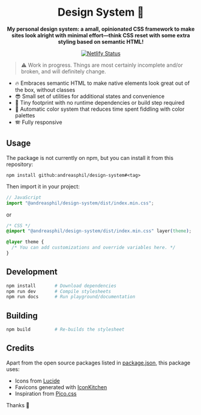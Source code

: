 <h1 align="center">
  Design System 🐥
</h1>

<p align="center">
  <strong>My personal design system: a amall, opinionated CSS framework to make sites look alright with minimal effort—think CSS reset with some extra styling based on semantic HTML!</strong>
</p>

<p align="center">
  <a href="https://app.netlify.com/sites/andreasphil-design-system/deploys" title="Netlify Status">
    <img src="https://api.netlify.com/api/v1/badges/3c7e430b-7855-4579-adb3-f879918e2ec0/deploy-status" alt="Netlify Status" />
  </a>
</p>

> ⚠️ Work in progress. Things are most certainly incomplete and/or broken, and will definitely change.

- 🔥 Embraces semantic HTML to make native elements look great out of the box, without classes
- 😎 Small set of utilities for additional states and convenience
- 🐛 Tiny footprint with no runtime dependencies or build step required
- 🌈 Automatic color system that reduces time spent fiddling with color palettes
- 🪗 Fully responsive

## Usage

The package is not currently on npm, but you can install it from this repository:

```
npm install github:andreasphil/design-system#<tag>
```

Then import it in your project:

```js
// JavaScript
import "@andreasphil/design-system/dist/index.min.css";
```

or

```css
/* CSS */
@import "@andreasphil/design-system/dist/index.min.css" layer(theme);

@layer theme {
  /* You can add customizations and override variables here. */
}
```

## Development

```sh
npm install       # Download dependencies
npm run dev       # Compile stylesheets
npm run docs      # Run playground/documentation
```

## Building

```sh
npm build         # Re-builds the stylesheet
```

## Credits

Apart from the open source packages listed in [package.json](package.json), this package uses:

- Icons from [Lucide](https://lucide.dev/)
- Favicons generated with [IconKitchen](https://icon.kitchen/)
- Inspiration from [Pico.css](https://picocss.com/)

Thanks 🙏
